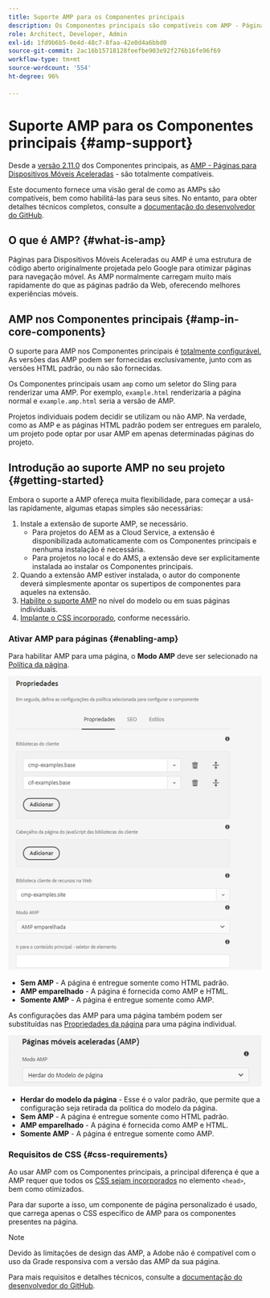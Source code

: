 ```yaml
---
title: Suporte AMP para os Componentes principais
description: Os Componentes principais são compatíveis com AMP - Páginas para Dispositivos Móveis Aceleradas
role: Architect, Developer, Admin
exl-id: 1fd9b6b5-0e4d-48c7-8faa-42e0d4a6bbd0
source-git-commit: 2ac16b15718128feefbe903e92f276b16fe96f69
workflow-type: tm+mt
source-wordcount: '554'
ht-degree: 96%

---
```


# Suporte AMP para os Componentes principais {#amp-support}

Desde a [versão 2.11.0](/help/versions.md) dos Componentes principais, as [AMP - Páginas para Dispositivos Móveis Aceleradas](https://developers.google.com/amp) - são totalmente compatíveis.

Este documento fornece uma visão geral de como as AMPs são compatíveis, bem como habilitá-las para seus sites. No entanto, para obter detalhes técnicos completos, consulte a [documentação do desenvolvedor do GitHub](https://github.com/adobe/aem-core-wcm-components/tree/master/extensions/amp).

## O que é AMP? {#what-is-amp}

Páginas para Dispositivos Móveis Aceleradas ou AMP é uma estrutura de código aberto originalmente projetada pelo Google para otimizar páginas para navegação móvel. As AMP normalmente carregam muito mais rapidamente do que as páginas padrão da Web, oferecendo melhores experiências móveis.

## AMP nos Componentes principais {#amp-in-core-components}

O suporte para AMP nos Componentes principais é [totalmente configurável.](#enabling-amp) As versões das AMP podem ser fornecidas exclusivamente, junto com as versões HTML padrão, ou não são fornecidas.

Os Componentes principais usam `amp` como um seletor do Sling para renderizar uma AMP. Por exemplo, `example.html` renderizaria a página normal e `example.amp.html` seria a versão de AMP.

Projetos individuais podem decidir se utilizam ou não AMP. Na verdade, como as AMP e as páginas HTML padrão podem ser entregues em paralelo, um projeto pode optar por usar AMP em apenas determinadas páginas do projeto.

## Introdução ao suporte AMP no seu projeto {#getting-started}

Embora o suporte a AMP ofereça muita flexibilidade, para começar a usá-las rapidamente, algumas etapas simples são necessárias:

1. Instale a extensão de suporte AMP, se necessário.
   * Para projetos do AEM as a Cloud Service, a extensão é disponibilizada automaticamente com os Componentes principais e nenhuma instalação é necessária.
   * Para projetos no local e do AMS, a extensão deve ser explicitamente instalada ao instalar os Componentes principais.
1. Quando a extensão AMP estiver instalada, o autor do componente deverá simplesmente apontar os supertipos de componentes para aqueles na extensão.
1. [Habilite o suporte AMP](#enabling-amp) no nível do modelo ou em suas páginas individuais.
1. [Implante o CSS incorporado](#css-requirements), conforme necessário.

### Ativar AMP para páginas {#enabling-amp}

Para habilitar AMP para uma página, o **Modo AMP** deve ser selecionado na [Política da página](https://experienceleague.adobe.com/docs/experience-manager-cloud-service/sites/authoring/features/templates.html#editing-a-template-page-policy-template-author-developer).

![Opções de política da página de AMP](/help/assets/amp-policy.png)

* **Sem AMP** - A página é entregue somente como HTML padrão.
* **AMP emparelhado** - A página é fornecida como AMP e HTML.
* **Somente AMP** - A página é entregue somente como AMP.

As configurações das AMP para uma página também podem ser substituídas nas [Propriedades da página](https://experienceleague.adobe.com/docs/experience-manager-cloud-service/sites/authoring/fundamentals/page-properties.html) para uma página individual.

![Propriedades da página de AMP](/help/assets/amp-page-properties.png)

* **Herdar do modelo da página** - Esse é o valor padrão, que permite que a configuração seja retirada da política do modelo da página.
* **Sem AMP** - A página é entregue somente como HTML padrão.
* **AMP emparelhado** - A página é fornecida como AMP e HTML.
* **Somente AMP** - A página é entregue somente como AMP.

### Requisitos de CSS {#css-requirements}

Ao usar AMP com os Componentes principais, a principal diferença é que a AMP requer que todos os [CSS sejam incorporados](including-clientlibs.md#inlining) no elemento `<head>`, bem como otimizados.

Para dar suporte a isso, um componente de página personalizado é usado, que carrega apenas o CSS específico de AMP para os componentes presentes na página.

>[!NOTE]
>
>Devido às limitações de design das AMP, a Adobe não é compatível com o uso da Grade responsiva com a versão das AMP da sua página.

Para mais requisitos e detalhes técnicos, consulte a [documentação do desenvolvedor do GitHub](https://github.com/adobe/aem-core-wcm-components/tree/master/extensions/amp).
